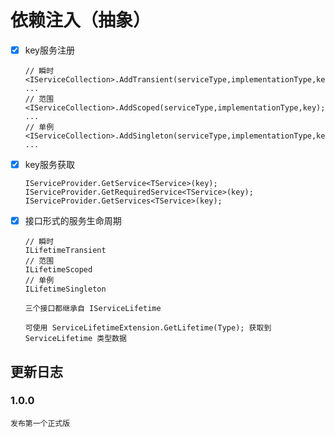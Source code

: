 # 依赖注入（抽象）

- [x] key服务注册

  ~~~text
  // 瞬时
  <IServiceCollection>.AddTransient(serviceType,implementationType,key);
  ...
  // 范围
  <IServiceCollection>.AddScoped(serviceType,implementationType,key);
  ...
  // 单例
  <IServiceCollection>.AddSingleton(serviceType,implementationType,key);
  ...
  ~~~

- [x] key服务获取

  ~~~text
  IServiceProvider.GetService<TService>(key);
  IServiceProvider.GetRequiredService<TService>(key);
  IServiceProvider.GetServices<TService>(key);
  ~~~

- [x] 接口形式的服务生命周期

  ~~~text
  // 瞬时
  ILifetimeTransient
  // 范围
  ILifetimeScoped
  // 单例
  ILifetimeSingleton

  三个接口都继承自 IServiceLifetime

  可使用 ServiceLifetimeExtension.GetLifetime(Type); 获取到 ServiceLifetime 类型数据
  ~~~

## 更新日志

### 1.0.0

~~~text
发布第一个正式版
~~~
